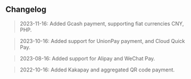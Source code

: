 ## Changelog

> 2023-11-16: Added Gcash payment, supporting fiat currencies CNY, PHP.

> 2023-10-16: Added support for UnionPay payment, and Cloud Quick Pay.

> 2023-08-16: Added support for Alipay and WeChat Pay.

> 2022-10-16: Added Kakapay and aggregated QR code payment.